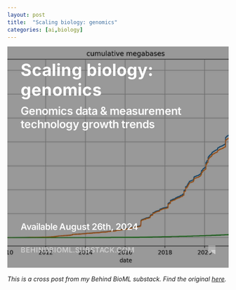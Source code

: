 ```yaml
--- 
layout: post
title:  "Scaling biology: genomics"
categories: [ai,biology]
--- 
```


[![Scaling biology: genomics](../images/scale-bio/scaling-bio-genomics.jpg)](https://open.substack.com/pub/behindbioml/p/scaling-biology-genomics?r=y8mlf&utm_campaign=post&utm_medium=web)

*This is a cross post from my Behind BioML substack. Find the original [here](https://open.substack.com/pub/behindbioml/p/scaling-biology-genomics?r=y8mlf&utm_campaign=post&utm_medium=web).*
